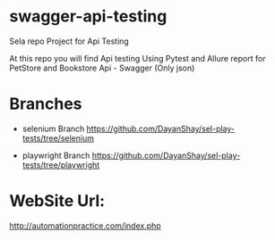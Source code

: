 # swagger-api-testing
Sela repo Project for Api Testing 

At this repo you will find Api testing Using Pytest and Allure report for PetStore and Bookstore Api - Swagger (Only json)

# Branches 

*  selenium Branch
https://github.com/DayanShay/sel-play-tests/tree/selenium


*  playwright Branch
https://github.com/DayanShay/sel-play-tests/tree/playwright

# WebSite Url:

http://automationpractice.com/index.php
